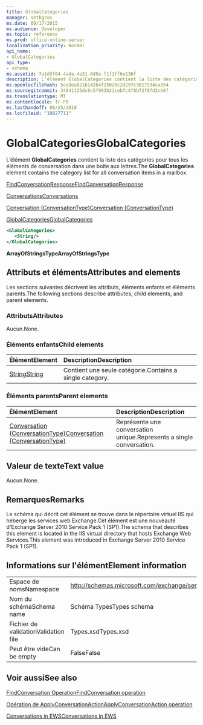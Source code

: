 ```yaml
---
title: GlobalCategories
manager: sethgros
ms.date: 09/17/2015
ms.audience: Developer
ms.topic: reference
ms.prod: office-online-server
localization_priority: Normal
api_name:
- GlobalCategories
api_type:
- schema
ms.assetid: 7a1d3f04-4ada-4a31-845e-f1f1ff6e136f
description: L’élément GlobalCategories contient la liste des catégories pour tous les éléments de conversation dans une boîte aux lettres.
ms.openlocfilehash: 5cedea821b14264f15026c2d297c3017534ca354
ms.sourcegitcommit: 34041125dc8c5f993b21cebfc4f8b72f0fd2cb6f
ms.translationtype: MT
ms.contentlocale: fr-FR
ms.lasthandoff: 06/25/2018
ms.locfileid: "19827711"
---
```

# <a name="globalcategories"></a><span data-ttu-id="b978a-103">GlobalCategories</span><span class="sxs-lookup"><span data-stu-id="b978a-103">GlobalCategories</span></span>

<span data-ttu-id="b978a-104">L’élément **GlobalCategories** contient la liste des catégories pour tous les éléments de conversation dans une boîte aux lettres.</span><span class="sxs-lookup"><span data-stu-id="b978a-104">The **GlobalCategories** element contains the category list for all conversation items in a mailbox.</span></span> 
  
[<span data-ttu-id="b978a-105">FindConversationResponse</span><span class="sxs-lookup"><span data-stu-id="b978a-105">FindConversationResponse</span></span>](findconversationresponse.md)
  
[<span data-ttu-id="b978a-106">Conversations</span><span class="sxs-lookup"><span data-stu-id="b978a-106">Conversations</span></span>](conversations-ex15websvcsotherref.md)
  
[<span data-ttu-id="b978a-107">Conversation (ConversationType)</span><span class="sxs-lookup"><span data-stu-id="b978a-107">Conversation (ConversationType)</span></span>](conversation-conversationtype.md)
  
[<span data-ttu-id="b978a-108">GlobalCategories</span><span class="sxs-lookup"><span data-stu-id="b978a-108">GlobalCategories</span></span>](globalcategories.md)
  
```XML
<GlobalCategories>
   <String/>
</GlobalCategories>
```

 <span data-ttu-id="b978a-109">**ArrayOfStringsType**</span><span class="sxs-lookup"><span data-stu-id="b978a-109">**ArrayOfStringsType**</span></span>
## <a name="attributes-and-elements"></a><span data-ttu-id="b978a-110">Attributs et éléments</span><span class="sxs-lookup"><span data-stu-id="b978a-110">Attributes and elements</span></span>

<span data-ttu-id="b978a-111">Les sections suivantes décrivent les attributs, éléments enfants et éléments parents.</span><span class="sxs-lookup"><span data-stu-id="b978a-111">The following sections describe attributes, child elements, and parent elements.</span></span>
  
### <a name="attributes"></a><span data-ttu-id="b978a-112">Attributs</span><span class="sxs-lookup"><span data-stu-id="b978a-112">Attributes</span></span>

<span data-ttu-id="b978a-113">Aucun.</span><span class="sxs-lookup"><span data-stu-id="b978a-113">None.</span></span>
  
### <a name="child-elements"></a><span data-ttu-id="b978a-114">Éléments enfants</span><span class="sxs-lookup"><span data-stu-id="b978a-114">Child elements</span></span>

|<span data-ttu-id="b978a-115">**Élément**</span><span class="sxs-lookup"><span data-stu-id="b978a-115">**Element**</span></span>|<span data-ttu-id="b978a-116">**Description**</span><span class="sxs-lookup"><span data-stu-id="b978a-116">**Description**</span></span>|
|:-----|:-----|
|[<span data-ttu-id="b978a-117">String</span><span class="sxs-lookup"><span data-stu-id="b978a-117">String</span></span>](string.md) <br/> |<span data-ttu-id="b978a-118">Contient une seule catégorie.</span><span class="sxs-lookup"><span data-stu-id="b978a-118">Contains a single category.</span></span>  <br/> |
   
### <a name="parent-elements"></a><span data-ttu-id="b978a-119">Éléments parents</span><span class="sxs-lookup"><span data-stu-id="b978a-119">Parent elements</span></span>

|<span data-ttu-id="b978a-120">**Élément**</span><span class="sxs-lookup"><span data-stu-id="b978a-120">**Element**</span></span>|<span data-ttu-id="b978a-121">**Description**</span><span class="sxs-lookup"><span data-stu-id="b978a-121">**Description**</span></span>|
|:-----|:-----|
|[<span data-ttu-id="b978a-122">Conversation (ConversationType)</span><span class="sxs-lookup"><span data-stu-id="b978a-122">Conversation (ConversationType)</span></span>](conversation-conversationtype.md) <br/> |<span data-ttu-id="b978a-123">Représente une conversation unique.</span><span class="sxs-lookup"><span data-stu-id="b978a-123">Represents a single conversation.</span></span>  <br/> |
   
## <a name="text-value"></a><span data-ttu-id="b978a-124">Valeur de texte</span><span class="sxs-lookup"><span data-stu-id="b978a-124">Text value</span></span>

<span data-ttu-id="b978a-125">Aucun.</span><span class="sxs-lookup"><span data-stu-id="b978a-125">None.</span></span>
  
## <a name="remarks"></a><span data-ttu-id="b978a-126">Remarques</span><span class="sxs-lookup"><span data-stu-id="b978a-126">Remarks</span></span>

<span data-ttu-id="b978a-127">Le schéma qui décrit cet élément se trouve dans le répertoire virtuel IIS qui héberge les services web Exchange.Cet élément est une nouveauté d'Exchange Server 2010 Service Pack 1 (SP1).</span><span class="sxs-lookup"><span data-stu-id="b978a-127">The schema that describes this element is located in the IIS virtual directory that hosts Exchange Web Services.This element was introduced in Exchange Server 2010 Service Pack 1 (SP1).</span></span>
  
## <a name="element-information"></a><span data-ttu-id="b978a-128">Informations sur l'élément</span><span class="sxs-lookup"><span data-stu-id="b978a-128">Element information</span></span>

|||
|:-----|:-----|
|<span data-ttu-id="b978a-129">Espace de noms</span><span class="sxs-lookup"><span data-stu-id="b978a-129">Namespace</span></span>  <br/> |http://schemas.microsoft.com/exchange/services/2006/types  <br/> |
|<span data-ttu-id="b978a-130">Nom du schéma</span><span class="sxs-lookup"><span data-stu-id="b978a-130">Schema name</span></span>  <br/> |<span data-ttu-id="b978a-131">Schéma Types</span><span class="sxs-lookup"><span data-stu-id="b978a-131">Types schema</span></span>  <br/> |
|<span data-ttu-id="b978a-132">Fichier de validation</span><span class="sxs-lookup"><span data-stu-id="b978a-132">Validation file</span></span>  <br/> |<span data-ttu-id="b978a-133">Types.xsd</span><span class="sxs-lookup"><span data-stu-id="b978a-133">Types.xsd</span></span>  <br/> |
|<span data-ttu-id="b978a-134">Peut être vide</span><span class="sxs-lookup"><span data-stu-id="b978a-134">Can be empty</span></span>  <br/> |<span data-ttu-id="b978a-135">False</span><span class="sxs-lookup"><span data-stu-id="b978a-135">False</span></span>  <br/> |
   
## <a name="see-also"></a><span data-ttu-id="b978a-136">Voir aussi</span><span class="sxs-lookup"><span data-stu-id="b978a-136">See also</span></span>



[<span data-ttu-id="b978a-137">FindConversation Operation</span><span class="sxs-lookup"><span data-stu-id="b978a-137">FindConversation operation</span></span>](findconversation-operation.md)
  
[<span data-ttu-id="b978a-138">Opération de ApplyConversationAction</span><span class="sxs-lookup"><span data-stu-id="b978a-138">ApplyConversationAction operation</span></span>](applyconversationaction-operation.md)


[<span data-ttu-id="b978a-139">Conversations in EWS</span><span class="sxs-lookup"><span data-stu-id="b978a-139">Conversations in EWS</span></span>](http://msdn.microsoft.com/library/91e64629-db6c-4c94-9dcb-d386232e8467%28Office.15%29.aspx)

